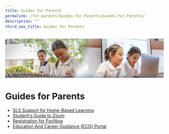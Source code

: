 ```yaml
---
title: Guides for Parents
permalink: /for-parents/Guides-for-Parents/Guides-for-Parents/
description: ""
third_nav_title: Guides for Parents
---
```

![](/images/ForParents.jpg)

Guides for Parents
==================

*   [SLS Support for Home-Based Learning](/for-parents/Guides-for-Parents/SLS-Support-for-Home-Based-Learning/)
*   [Student's Guide to Zoom](/for-parents/Guides-for-Parents/Students-Guide-to-Zoom/)
*   [Registration for PayNow](/for-parents/Guides-for-Parents/Registration-for-PayNow/)
*   [Education And Career Guidance (ECG) Portal](/for-parents/Guides-for-Parents/Education-And-Career-Guidance-ECG-Portal/)